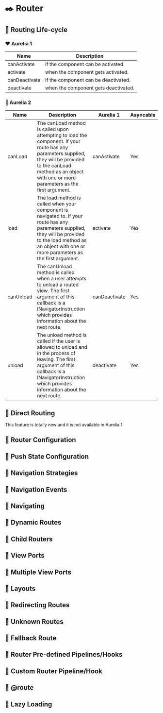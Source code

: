 # :black_nib: Router

## :open_book: Routing Life-cycle

### :heart: Aurelia 1

|Name|Description|
|----|-----------|
|canActivate|if the component can be activated.|
|activate|when the component gets activated.|
|canDeactivate|if the component can be deactivated.|
|deactivate|when the component gets deactivated.|

### :gem: Aurelia 2

|Name|Description|Aurelia 1|Asyncable|
|----|-----------|---------|---------|
|canLoad|The canLoad method is called upon attempting to load the component. If your route has any parameters supplied, they will be provided to the canLoad method as an object with one or more parameters as the first argument.|canActivate|Yes|
|load|The load method is called when your component is navigated to. If your route has any parameters supplied, they will be provided to the load method as an object with one or more parameters as the first argument.|activate|Yes|
|canUnload|The canUnload method is called when a user attempts to unload a routed view. The first argument of this callback is a INavigatorInstruction which provides information about the next route.|canDeactivate|Yes|
|unload|The unload method is called if the user is allowed to unload and in the process of leaving. The first argument of this callback is a INavigatorInstruction which provides information about the next route.|deactivate|Yes|

## :open_book: Direct Routing

This feature is totally new and it is not available in Aurelia 1.

## :open_book: Router Configuration

## :open_book: Push State Configuration

## :open_book: Navigation Strategies

## :open_book: Navigation Events

## :open_book: Navigating

## :open_book: Dynamic Routes

## :open_book: Child Routers

## :open_book: View Ports

## :open_book: Multiple View Ports

## :open_book: Layouts

## :open_book: Redirecting Routes

## :open_book: Unknown Routes

## :open_book: Fallback Route

## :open_book: Router Pre-defined Pipelines/Hooks

## :open_book: Custom Router Pipeline/Hook

## :open_book: @route

## :open_book: Lazy Loading